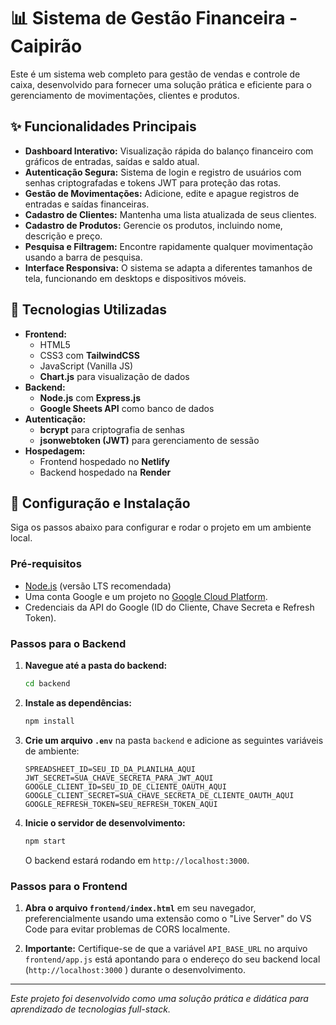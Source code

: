 # 📊 Sistema de Gestão Financeira - Caipirão

Este é um sistema web completo para gestão de vendas e controle de caixa, desenvolvido para fornecer uma solução prática e eficiente para o gerenciamento de movimentações, clientes e produtos.

## ✨ Funcionalidades Principais

*   **Dashboard Interativo:** Visualização rápida do balanço financeiro com gráficos de entradas, saídas e saldo atual.
*   **Autenticação Segura:** Sistema de login e registro de usuários com senhas criptografadas e tokens JWT para proteção das rotas.
*   **Gestão de Movimentações:** Adicione, edite e apague registros de entradas e saídas financeiras.
*   **Cadastro de Clientes:** Mantenha uma lista atualizada de seus clientes.
*   **Cadastro de Produtos:** Gerencie os produtos, incluindo nome, descrição e preço.
*   **Pesquisa e Filtragem:** Encontre rapidamente qualquer movimentação usando a barra de pesquisa.
*   **Interface Responsiva:** O sistema se adapta a diferentes tamanhos de tela, funcionando em desktops e dispositivos móveis.

## 🚀 Tecnologias Utilizadas

*   **Frontend:**
    *   HTML5
    *   CSS3 com **TailwindCSS**
    *   JavaScript (Vanilla JS)
    *   **Chart.js** para visualização de dados
*   **Backend:**
    *   **Node.js** com **Express.js**
    *   **Google Sheets API** como banco de dados
*   **Autenticação:**
    *   **bcrypt** para criptografia de senhas
    *   **jsonwebtoken (JWT)** para gerenciamento de sessão
*   **Hospedagem:**
    *   Frontend hospedado no **Netlify**
    *   Backend hospedado na **Render**

## 🔧 Configuração e Instalação

Siga os passos abaixo para configurar e rodar o projeto em um ambiente local.

### Pré-requisitos

*   [Node.js](https://nodejs.org/ ) (versão LTS recomendada)
*   Uma conta Google e um projeto no [Google Cloud Platform](https://console.cloud.google.com/ ).
*   Credenciais da API do Google (ID do Cliente, Chave Secreta e Refresh Token).

### Passos para o Backend

1.  **Navegue até a pasta do backend:**
    ```bash
    cd backend
    ```

2.  **Instale as dependências:**
    ```bash
    npm install
    ```

3.  **Crie um arquivo `.env`** na pasta `backend` e adicione as seguintes variáveis de ambiente:
    ```env
    SPREADSHEET_ID=SEU_ID_DA_PLANILHA_AQUI
    JWT_SECRET=SUA_CHAVE_SECRETA_PARA_JWT_AQUI
    GOOGLE_CLIENT_ID=SEU_ID_DE_CLIENTE_OAUTH_AQUI
    GOOGLE_CLIENT_SECRET=SUA_CHAVE_SECRETA_DE_CLIENTE_OAUTH_AQUI
    GOOGLE_REFRESH_TOKEN=SEU_REFRESH_TOKEN_AQUI
    ```

4.  **Inicie o servidor de desenvolvimento:**
    ```bash
    npm start
    ```
    O backend estará rodando em `http://localhost:3000`.

### Passos para o Frontend

1.  **Abra o arquivo `frontend/index.html`** em seu navegador, preferencialmente usando uma extensão como o "Live Server" do VS Code para evitar problemas de CORS localmente.

2.  **Importante:** Certifique-se de que a variável `API_BASE_URL` no arquivo `frontend/app.js` está apontando para o endereço do seu backend local (`http://localhost:3000` ) durante o desenvolvimento.

---
*Este projeto foi desenvolvido como uma solução prática e didática para aprendizado de tecnologias full-stack.*

